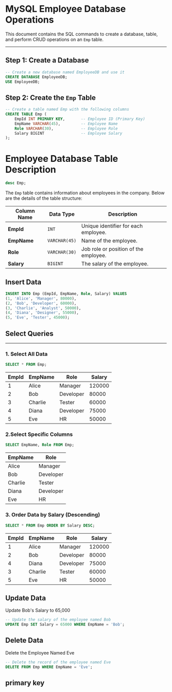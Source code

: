 # MySQL Employee Database Operations

This document contains the SQL commands to create a database, table, and perform CRUD operations on an `Emp` table.

---

## Step 1: Create a Database

```sql
-- Create a new database named EmployeeDB and use it
CREATE DATABASE EmployeeDB;
USE EmployeeDB;
```
## Step 2: Create the `Emp` Table

```sql
-- Create a table named Emp with the following columns
CREATE TABLE Emp (
    EmpId INT PRIMARY KEY,       -- Employee ID (Primary Key)
    EmpName VARCHAR(45),         -- Employee Name
    Role VARCHAR(30),            -- Employee Role
    Salary BIGINT                -- Employee Salary
);
```
# Employee Database Table Description
```sql
desc Emp;
```
The `Emp` table contains information about employees in the company. Below are the details of the table structure:

| Column Name | Data Type    | Description                          |
|-------------|--------------|--------------------------------------|
| **EmpId**   | `INT`        | Unique identifier for each employee. |
| **EmpName** | `VARCHAR(45)`| Name of the employee.               |
| **Role**    | `VARCHAR(30)`| Job role or position of the employee.|
| **Salary**  | `BIGINT`     | The salary of the employee.         |

## Insert Data

```sql
INSERT INTO Emp (EmpId, EmpName, Role, Salary) VALUES 
(1, 'Alice', 'Manager', 80000),
(2, 'Bob', 'Developer', 60000),
(3, 'Charlie', 'Analyst', 50000),
(4, 'Diana', 'Designer', 55000),
(5, 'Eve', 'Tester', 45000);
```
## Select Queries

---

### 1. Select All Data

```sql
SELECT * FROM Emp;
```
| EmpId | EmpName  | Role       | Salary  |
|-------|----------|------------|---------|
| 1     | Alice    | Manager    | 120000  |
| 2     | Bob      | Developer  | 80000   |
| 3     | Charlie  | Tester     | 60000   |
| 4     | Diana    | Developer  | 75000   |
| 5     | Eve      | HR         | 50000   |

### 2.Select Specific Columns
```sql
SELECT EmpName, Role FROM Emp;
```
| EmpName | Role      |
|---------|-----------|
| Alice   | Manager   |
| Bob     | Developer |
| Charlie | Tester    |
| Diana   | Developer |
| Eve     | HR        |

### 3. Order Data by Salary (Descending)
```sql
SELECT * FROM Emp ORDER BY Salary DESC;
```
| EmpId | EmpName | Role      | Salary |
|-------|---------|-----------|--------|
| 1     | Alice   | Manager   | 120000 |
| 2     | Bob     | Developer | 80000  |
| 4     | Diana   | Developer | 75000  |
| 3     | Charlie | Tester    | 60000  |
| 5     | Eve     | HR        | 50000  |
## Update Data
Update Bob's Salary to 65,000
```sql
-- Update the salary of the employee named Bob
UPDATE Emp SET Salary = 65000 WHERE EmpName = 'Bob';
```
## Delete Data
Delete the Employee Named Eve

```sql
-- Delete the record of the employee named Eve
DELETE FROM Emp WHERE EmpName = 'Eve';
```
## primary key
